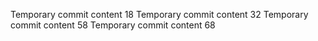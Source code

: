 Temporary commit content 18
Temporary commit content 32
Temporary commit content 58
Temporary commit content 68
